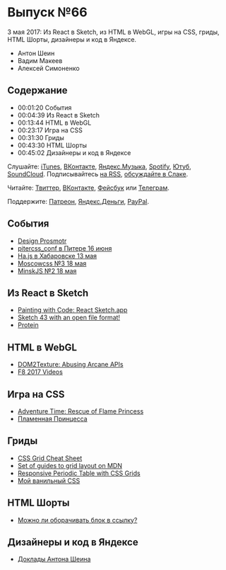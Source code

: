 # Выпуск №66

3 мая 2017: Из React в Sketch, из HTML в WebGL, игры на CSS, гриды, HTML Шорты, дизайнеры и код в Яндексе.

- Антон Шеин
- Вадим Макеев
- Алексей Симоненко

## Содержание

- 00:01:20 События
- 00:04:39 Из React в Sketch
- 00:13:44 HTML в WebGL
- 00:23:17 Игра на CSS
- 00:31:30 Гриды
- 00:43:30 HTML Шорты
- 00:45:02 Дизайнеры и код в Яндексе

Слушайте: [iTunes](https://itunes.apple.com/podcast/id1080500016), [ВКонтакте](https://vk.com/podcasts-32017543), [Яндекс.Музыка](https://music.yandex.ru/album/6245956), [Spotify](https://open.spotify.com/show/3rzAcADjpBpXt73L0epTjV), [Ютуб](https://www.youtube.com/playlist?list=PLMBnwIwFEFHcwuevhsNXkFTcadeX5R1Go), [SoundCloud](https://soundcloud.com/web-standards). Подписывайтесь [на RSS](https://web-standards.ru/podcast/feed/), [обсуждайте в Слаке](http://slack.web-standards.ru/).

Читайте: [Твиттер](https://twitter.com/webstandards_ru), [ВКонтакте](https://vk.com/webstandards_ru), [Фейсбук](https://www.facebook.com/webstandardsru) или [Телеграм](https://t.me/webstandards_ru).

Поддержите: [Патреон](https://www.patreon.com/webstandards_ru), [Яндекс.Деньги](https://money.yandex.ru/to/41001119329753), [PayPal](https://www.paypal.me/pepelsbey).

## События

- [Design Prosmotr](http://designprosmotr.ru/)
- [pitercss_conf в Питере 16 июня](https://pitercss.com/)
- [Ha.js в Хабаровске 13 мая](http://hajs.ru/)
- [Moscowcss №3 18 мая](https://moscowcss.timepad.ru/event/480215/)
- [MinskJS №2 18 мая](https://minskjs.timepad.ru/event/479052/)

## Из React в Sketch

- [Painting with Code: React Sketch.app](http://airbnb.design/painting-with-code/)
- [Sketch 43 with an open file format!](https://medium.com/p/ae62e7e7c223)
- [Protein](http://theprotein.io/)

## HTML в WebGL

- [DOM2Texture: Abusing Arcane APIs](http://dassur.ma/things/dom2texture/)
- [F8 2017 Videos](https://developers.facebook.com/videos/?category=f8_2017)

## Игра на CSS

- [Adventure Time: Rescue of Flame Princess](http://minocernota.com/articles/pure_css_game/)
- [Пламенная Принцесса](http://ru.adventuretime.wikia.com/wiki/Пламенная_Принцесса)

## Гриды

- [CSS Grid Cheat Sheet](https://alialaa.github.io/css-grid-cheat-sheet/)
- [Set of guides to grid layout on MDN](http://gridbyexample.com/news/2017/03/07/grid-ships-in-firefox/)
- [Responsive Periodic Table with CSS Grids](https://codepen.io/dudleystorey/full/rmWMXY/)
- [Мой ванильный CSS](https://youtu.be/CaDnbOjXjRg)

## HTML Шорты

- [Можно ли оборачивать блок в ссылку?](https://youtu.be/JEItJ4nyl68?list=PLQJNT2fdCJngOj0mGZaTcZRyfSBTCWHe1)

## Дизайнеры и код в Яндексе

- [Доклады Антона Шеина](https://events.yandex.ru/lib/people/3421690/)
